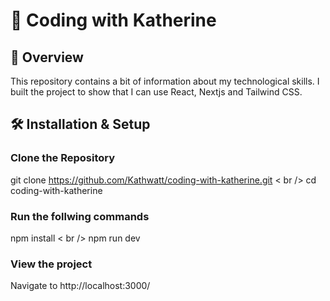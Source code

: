 # 📖 Coding with Katherine  

## 🚀 Overview  
This repository contains a bit of information about my technological skills. I built the project to show that I can use React, Nextjs and Tailwind CSS.  

## 🛠 Installation & Setup  

###  Clone the Repository  
git clone https://github.com/Kathwatt/coding-with-katherine.git
< br />
cd coding-with-katherine
### Run the follwing commands  
npm install
< br />
npm run dev
### View the project
Navigate to http://localhost:3000/

